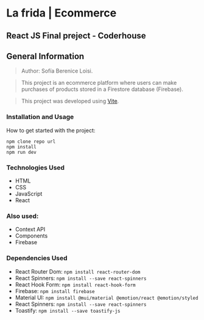 # La frida | Ecommerce
## React JS Final preject - Coderhouse

## General Information
> Author: Sofía Berenice Loisi.

> This project is an ecommerce platform where users can make purchases of products stored in a Firestore database (Firebase).

> This project was developed using [Vite](https://vitejs.dev/).

### Installation and Usage
How to get started with the project:
```
npm clone repo url
npm install
npm run dev
```

### Technologies Used
- HTML
- CSS
- JavaScript
- React

### Also used: 
- Context API
- Components
- Firebase


### Dependencies Used
- React Router Dom: ``` npm install react-router-dom ```
- React Spinners: ``` npm install --save react-spinners ```
- React Hook Form: ``` npm install react-hook-form ```
- Firebase: ``` npm install firebase ```
- Material UI: ``` npm install @mui/material @emotion/react @emotion/styled ```
- React Spinners: ``` npm install --save react-spinners ```
- Toastify: ``` npm install --save toastify-js ```
